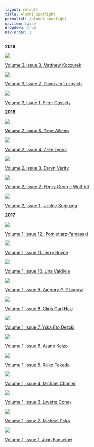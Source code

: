 ```yaml
---
layout: default
title: Alumni Spotlight
permalink: /alumni-spotlight
navitem: false
dropdown: true
nav-order: 1
---
```


**2019**

[![](/assets/images/cc_images/cache_951129942.png)](/assets/images/cc_images/teaserbox_951129942.png)

[Volume 3, Issue 3. Matthew Kocourek](http://www.issues.accentsasia.org/issues/spotlight/kocourek.pdf)

[![](/assets/images/cc_images/cache_955618720.png)](/assets/images/cc_images/teaserbox_955618720.png)

[Volume 3, Issue 2. Dawn Jin Lucovich](http://www.issues.accentsasia.org/issues/spotlight/lucovich.pdf)

[![](/assets/images/cc_images/cache_955222285.png)](/assets/images/cc_images/teaserbox_955222285.png)

[Volume 3, Issue 1. Peter Cassidy](http://www.issues.accentsasia.org/issues/spotlight/cassidy.pdf)

**2018**

[![](/assets/images/cc_images/cache_954609862.png)](/assets/images/cc_images/teaserbox_954609862.png)

[Volume 2, Issue 5. Peter Allison](http://www.issues.accentsasia.org/issues/spotlight/Allison.pdf)

[![](/assets/images/cc_images/cache_954092367.png)](/assets/images/cc_images/teaserbox_954092367.png)

[Volume 2, Issue 4. Zeke Lyons](http://www.issues.accentsasia.org/issues/spotlight/lyons.pdf)

[![](/assets/images/cc_images/cache_953709812.png)](/assets/images/cc_images/teaserbox_953709812.png)

[Volume 2, Issue 3. Deryn Verity](http://www.issues.accentsasia.org/issues/spotlight/verity.pdf)

[![](/assets/images/cc_images/cache_953150347.png)](/assets/images/cc_images/teaserbox_953150347.png)

[Volume 2, Issue 2. Henry George Wolf VII](http://www.issues.accentsasia.org/issues/spotlight/wolf.pdf)

[![](/assets/images/cc_images/cache_953150344.png)](/assets/images/cc_images/teaserbox_953150344.png)

[Volume 2, Issue 1.  Jackie Suginaga](http://www.issues.accentsasia.org/issues/spotlight/suginaga.pdf)

**2017**

[![](/assets/images/cc_images/cache_953150341.JPG)](/assets/images/cc_images/teaserbox_953150341.JPG)

[Volume 1, Issue 12.  Pomietlarz-Yamasaki](http://www.issues.accentsasia.org/issues/spotlight/Pomietlarz-Yamasaki.pdf)

[![](/assets/images/cc_images/cache_952794049.JPG)](/assets/images/cc_images/teaserbox_952794049.JPG)

[Volume 1, Issue 11. Terry Royce](http://www.issues.accentsasia.org/issues/spotlight/Royce.pdf)

[![](/assets/images/cc_images/cache_952793719.JPG)](/assets/images/cc_images/teaserbox_952793719.JPG)

[Volume 1, Issue 10. Lina Valdivia](http://www.issues.accentsasia.org/issues/spotlight/Valdivia.pdf) 

[![](/assets/images/cc_images/cache_952793707.JPG)](/assets/images/cc_images/teaserbox_952793707.JPG)

[Volume 1, Issue 9. Gregory P. Glasgow](http://www.issues.accentsasia.org/issues/spotlight/glasgow.pdf)

[![](/assets/images/cc_images/cache_951813789.JPG)](/assets/images/cc_images/teaserbox_951813789.JPG)

[Volume 1, Issue 8. Chris Carl Hale](http://www.issues.accentsasia.org/issues/spotlight/hale.pdf)

[![](/assets/images/cc_images/cache_951813790.JPG)](/assets/images/cc_images/teaserbox_951813790.JPG)

[Volume 1, Issue 7. Yuka Eto Dezaki](http://www.issues.accentsasia.org/issues/spotlight/etodezaki.pdf)

[![](/assets/images/cc_images/cache_951452306.JPG)](/assets/images/cc_images/teaserbox_951452306.JPG)

[Volume 1, Issue 6. Asano Keizo](http://www.issues.accentsasia.org/issues/spotlight/asano.pdf)

[![](/assets/images/cc_images/cache_951302039.PNG)](/assets/images/cc_images/teaserbox_951302039.PNG)

[Volume 1, Issue 5. Reiko Takeda](http://www.issues.accentsasia.org/issues/spotlight/takeda.pdf)

[![](/assets/images/cc_images/cache_951129928.PNG)](/assets/images/cc_images/teaserbox_951129928.PNG)

[Volume 1, Issue 4. Michael Chartier](http://www.issues.accentsasia.org/issues/spotlight/chartier.pdf)

[![](/assets/images/cc_images/cache_950813767.PNG)](/assets/images/cc_images/teaserbox_950813767.PNG)

[Volume 1, Issue 3. Lavette Coney](http://www.issues.accentsasia.org/issues/spotlight/coney.pdf)

[![](/assets/images/cc_images/cache_950866399.PNG)](/assets/images/cc_images/teaserbox_950866399.PNG)

[Volume 1, Issue 2. Michael Seko](http://www.issues.accentsasia.org/issues/spotlight/seko.pdf)

[![](/assets/images/cc_images/cache_950813761.PNG)](/assets/images/cc_images/teaserbox_950813761.PNG)

[Volume 1, Issue 1. John Fanselow](http://www.issues.accentsasia.org/issues/spotlight/fanselow.pdf)
